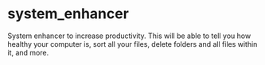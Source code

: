 # system_enhancer
System enhancer to increase productivity. This will be able to tell you how healthy your computer is, sort all your files, delete folders and all files within it, and more.
